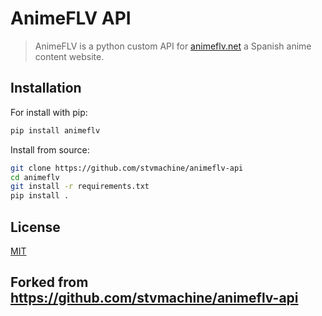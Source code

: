 # AnimeFLV API

> AnimeFLV is a python custom API for [animeflv.net](https://animeflv.net) a Spanish anime content website.

## Installation

For install with pip:

```bash
pip install animeflv
```

Install from source:

```bash
git clone https://github.com/stvmachine/animeflv-api
cd animeflv
git install -r requirements.txt
pip install .
```

## License

[MIT](./LICENSE)

## Forked from <https://github.com/stvmachine/animeflv-api>
